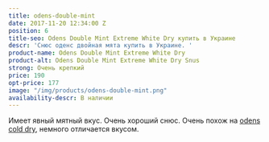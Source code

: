 ```yaml
---
title: odens-double-mint
date: 2017-11-20 12:34:00 Z
position: 6
title-seo: Odens Double Mint Extreme White Dry купить в Украине
descr: 'Снюс оденс двойная мята купить в Украине. '
product-name: Odens Double Mint Extreme White Dry
product-alt: Odens Double Mint Extreme White Dry Snus
strong: Очень крепкий
price: 190
opt-price: 177
image: "/img/products/odens-double-mint.png"
availability-descr: В наличии
---
```


Имеет явный мятный вкус. Очень хороший снюс. Очень похож на [odens cold dry](/odens-cold-dry), немного отличается вкусом.